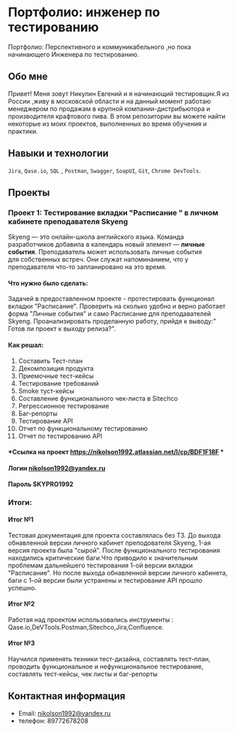 # Портфолио: инженер по тестированию
Портфолио: Перспективного и коммуникабельного ,но пока начинающего Инженера по тестированию.

## Обо мне 

Привет! Меня зовут Никулин Евгений и я начинающий тестировщик.Я из России ,живу в московской области и на данный момент работаю менеджером по продажам в крупной компании-дистрибьютора и производителя крафтового пива.
В этом репозитории вы можете найти некоторые из моих проектов, выполненных во время обучения и практики.
<br>

## Навыки и технологии

`Jira`,
`Qase.io`, 
`SQL` ,
`Postman`,
`Swagger`, 
`SoapUI`,
`Git`, 
`Chrome DevTools`.



## Проекты

### Проект 1: Тестирование вкладки "Расписание " в личном кабинете  преподавателя Skyeng
Skyeng — это онлайн-школа английского языка. Команда разработчиков добавила в календарь новый элемент — **личные события**. Преподаватель может использовать личные события для собственных встреч. Они служат напоминанием, что у преподавателя что-то запланировано на это время.

#### Что нужно было сделать:
Задачей в предоставленном проекте - протестировать функционал вкладки "Расписание". Проверить на сколько удобно и верно работает форма "Личные события" и само Расписание для преподавателей Skyeng. Проанализировать проделанную работу, прийдя к выводу:" Готов ли проект к выходу релиза?".

#### Как решал:
1. Составить Тест-план
2. Декомпозиция продукта
3. Приемочные тест-кейсы
4. Тестирование требований
5. Smoke туст-кейсы
6. Составление функционального чек-листа в Sitechco
7. Регрессионное тестирование
8. Баг-репорты
9. Тестирование API
10. Отчет по функциональному тестированию
11. Отчет по тестированию API

#### *Ссылка на проект <https://nikolson1992.atlassian.net/l/cp/BDF1F18F> *

#### Логин nikolson1992@yandex.ru
#### Пароль SKYPRO1992


### Итоги:

#### Итог №1
Тестовая документация для проекта составлялась без ТЗ.
До выхода обнавленной версии личного кабинет преподователя Skyeng, 1-ая версия  проекта была "сырой". После функционального тестирования находились критические баги.Что приводило к значительным проблемам дальнейшего тестирования 1-ой версии вкладки "Расписание". Но после выхода обнавленной версии личного кабинета, баги с 1-ой версии  были устранены и тестирование API прошло успешно.

#### Итог №2 
Работая над проектом использовались инструменты : Qase.io,DeVTools.Postman,Sitechco,Jira,Confluence.

#### Итог №3
Научился применять техники тест-дизайна, составлять тест-план, проводить функциональное и нефункциональное тестирование, составлять тест-кейсы, чек листы и баг-репорты



## Контактная информация
- Email: nikolson1992@yandex.ru
- телефон: 89772678208
